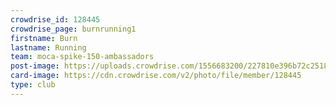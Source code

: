 ```yaml
---
crowdrise_id: 128445
crowdrise_page: burnrunning1
firstname: Burn 
lastname: Running
team: moca-spike-150-ambassadors
post-image: https://uploads.crowdrise.com/1556683200/227810e396b72c2518f0ef77601d1f8f.jpg
card-image: https://cdn.crowdrise.com/v2/photo/file/member/128445
type: club
---
```

